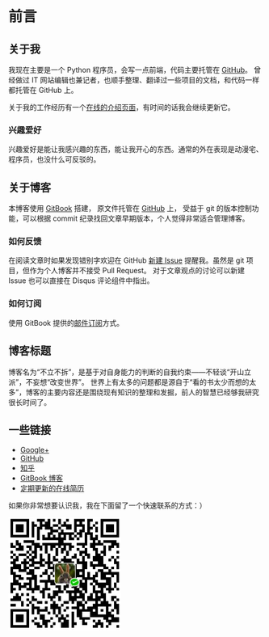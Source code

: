 # 前言

## 关于我

我现在主要是一个 Python 程序员，会写一点前端，代码主要托管在 [GitHub](https://github.com/kxxoling)。
曾经做过 IT 网站编辑也兼记者，也顺手整理、翻译过一些项目的文档，和代码一样都托管在 GitHub 上。

关于我的工作经历有一个[在线的介绍页面](http://gh.windrunner.info/resume/)，有时间的话我会继续更新它。

### 兴趣爱好

兴趣爱好是能让我感兴趣的东西，能让我开心的东西。通常的外在表现是动漫宅、程序员，也没什么可反驳的。


## 关于博客

本博客使用 [GitBook](https://www.gitbook.com/book/kxxoling/blog/) 搭建，
原文件托管在 [GitHub](https://github.com/kxxoling/blog) 上，
受益于 git 的版本控制功能，可以根据 commit 纪录找回文章早期版本，个人觉得非常适合管理博客。

### 如何反馈

在阅读文章时如果发现错别字欢迎在 GitHub [新建 Issue](https://github.com/kxxoling/blog/issues/new) 提醒我。虽然是 git 项目，但作为个人博客并不接受 Pull Request。
对于文章观点的讨论可以新建 Issue 也可以直接在 Disqus 评论组件中指出。

### 如何订阅

使用 GitBook 提供的[邮件订阅](https://www.gitbook.com/book/kxxoling/blog/details)方式。


## 博客标题

博客名为“不立不拆”，是基于对自身能力的判断的自我约束——不轻谈“开山立派”，不妄想“改变世界”。
世界上有太多的问题都是源自于“看的书太少而想的太多”，博客的主要内容还是围绕现有知识的整理和发掘，前人的智慧已经够我研究很长时间了。


## 一些链接

* [Google+](https://plus.google.com/110933537774298503345)
* [GitHub](https://github.com/kxxoling)
* [知乎](http://www.zhihu.com/people/kxxoling)
* [GitBook 博客](http://blog.windrunner.info/)
* [定期更新的在线简历](http://gh.windrunner.info/resume/)

如果你非常想要认识我，我在下面留了一个快速联系的方式：）

![我的微信钱包](/images/me/wechat-pay.png)

